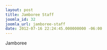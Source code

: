```yaml
---
layout: post
title: Jamboree Staff
joomla_id: 32
joomla_url: jamboree-staff
date: 2012-07-16 22:24:45.000000000 -06:00
---
```

<p>Jamboree</p>
